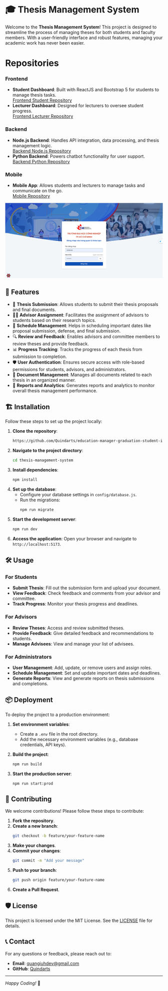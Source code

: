 # 🎓 Thesis Management System

Welcome to the **Thesis Management System**! This project is designed to streamline the process of managing theses for both students and faculty members. With a user-friendly interface and robust features, managing your academic work has never been easier.

# Repositories
### Frontend
- **Student Dashboard**: Built with ReactJS and Bootstrap 5 for students to manage thesis tasks.  
  [Frontend Student Repository](https://github.com/Quindart/education-graduation-for-student-iuh)
- **Lecturer Dashboard**: Designed for lecturers to oversee student progress.  
  [Frontend Lecturer Repository](https://github.com/Quindart/education-manager-graduation-student-iuh)
### Backend
- **Node.js Backend**: Handles API integration, data processing, and thesis management logic.  
  [Backend Node.js Repository](https://github.com/Quindart/fork-manage-graduation-thesis-iuh-be)
- **Python Backend**: Powers chatbot functionality for user support.  
  [Backend Python Repository](https://github.com/Quindart/manage-graduation-thesis-iuh-chatbot)
### Mobile
- **Mobile App**: Allows students and lecturers to manage tasks and communicate on the go.  
  [Mobile Repository](https://github.com/Quindart/manage-graduation-thesis-iuh-fe-app)

![alt text](image.png)


## 🌟 Features

- 📝 **Thesis Submission**: Allows students to submit their thesis proposals and final documents.
- 👩‍🏫 **Advisor Assignment**: Facilitates the assignment of advisors to students based on their research topics.
- 📅 **Schedule Management**: Helps in scheduling important dates like proposal submission, defense, and final submission.
- 🔍 **Review and Feedback**: Enables advisors and committee members to review theses and provide feedback.
- 📊 **Progress Tracking**: Tracks the progress of each thesis from submission to completion.
- 🛡️ **User Authentication**: Ensures secure access with role-based permissions for students, advisors, and administrators.
- 📂 **Document Management**: Manages all documents related to each thesis in an organized manner.
- 📑 **Reports and Analytics**: Generates reports and analytics to monitor overall thesis management performance.

## 🏗️ Installation

Follow these steps to set up the project locally:

1. **Clone the repository**:
   ```bash
   https://github.com/Quindarts/education-manager-graduation-student-iuh.git
   ```
2. **Navigate to the project directory**:
   ```bash
   cd thesis-management-system
   ```
3. **Install dependencies**:
   ```bash
   npm install
   ```
4. **Set up the database**:
   - Configure your database settings in `config/database.js`.
   - Run the migrations:
     ```bash
     npm run migrate
     ```
5. **Start the development server**:
   ```bash
   npm run dev
   ```
6. **Access the application**:
   Open your browser and navigate to `http://localhost:5173`.

## 🛠️ Usage

### For Students

- **Submit Thesis**: Fill out the submission form and upload your document.
- **View Feedback**: Check feedback and comments from your advisor and committee.
- **Track Progress**: Monitor your thesis progress and deadlines.

### For Advisors

- **Review Theses**: Access and review submitted theses.
- **Provide Feedback**: Give detailed feedback and recommendations to students.
- **Manage Advisees**: View and manage your list of advisees.

### For Administrators

- **User Management**: Add, update, or remove users and assign roles.
- **Schedule Management**: Set and update important dates and deadlines.
- **Generate Reports**: View and generate reports on thesis submissions and completions.

## 📦 Deployment

To deploy the project to a production environment:

1. **Set environment variables**:

   - Create a `.env` file in the root directory.
   - Add the necessary environment variables (e.g., database credentials, API keys).

2. **Build the project**:

   ```bash
   npm run build
   ```

3. **Start the production server**:
   ```bash
   npm run start:prod
   ```

## 👥 Contributing

We welcome contributions! Please follow these steps to contribute:

1. **Fork the repository**.
2. **Create a new branch**:
   ```bash
   git checkout -b feature/your-feature-name
   ```
3. **Make your changes**.
4. **Commit your changes**:
   ```bash
   git commit -m "Add your message"
   ```
5. **Push to your branch**:
   ```bash
   git push origin feature/your-feature-name
   ```
6. **Create a Pull Request**.

## 🛡️ License

This project is licensed under the MIT License. See the [LICENSE](LICENSE) file for details.

## 📞 Contact

For any questions or feedback, please reach out to:

- **Email**: quangiuhdev@gmail.com
- **GitHub**: [Quindarts](https://github.com/Quindarts)

---

_Happy Coding!_ 🚀
